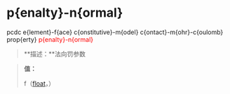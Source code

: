 # p{enalty}-n{ormal}
pcdc e{lement}-f{ace} c{onstitutive}-m{odel} c{ontact}-m{ohr}-c{oulomb} prop{erty} <span style='color: red;'>p{enalty}-n{ormal}</span>
> **描述：**法向罚参数

> 
> **值：**
> 
> f（[float](数据类型/float/)，）

